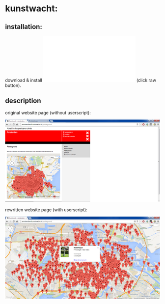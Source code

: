
kunstwacht:
===========

installation:
-------------

download &amp; install ![kunstwacht.user.js](./kunstwacht.user.js "kunstwacht.user.js") (click raw button). 

description
-------------

original website page (without userscript):

![original website page (without userscript)](./kunstwacht-user-js-without-userscript.png "original website page (without userscript)")

rewritten website page (with userscript):

![rewritten website page (with userscript)](./kunstwacht-user-js-with-userscript.png "rewritten website page (with userscript)")

